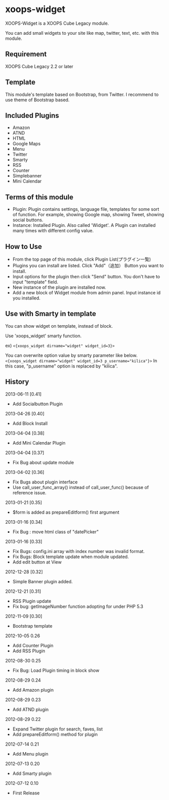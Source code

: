xoops-widget
============

XOOPS-Widget is a XOOPS Cube Legacy module.

You can add small widgets to your site like map, twitter, text, etc. with this module.

Requirement
-----------
XOOPS Cube Legacy 2.2 or later


Template
--------
This module's template based on Bootstrap, from Twitter.
I recommend to use theme of Bootstrap based.

Included Plugins
----------------
* Amazon
* ATND
* HTML
* Google Maps
* Menu
* Twitter
* Smarty
* RSS
* Counter
* Simplebanner
* Mini Calendar

Terms of this module
--------------------
* Plugin: Plugin contains settings, language file, templates for some sort of function. For example, showing Google map, showing Tweet, showing social buttons.
* Instance: Installed Plugin. Also called 'Widget'. A Plugin can installed many times with different config value.

How to Use
----------
* From the top page of this module, click Plugin List(プラグイン一覧)
* Plugins you can install are listed. Click "Add"（追加） Button you want to install.
* Input options for the plugin then click "Send" button. You don't have to input "template" field.
* New instance of the plugin are installed now.
* Add a new block of Widget module from admin panel. Input instance id you installed.

Use with Smarty in template
---------------------------
You can show widget on template, instead of block.

Use 'xoops_widget' smarty function.

ex)
`<{xoops_widget dirname="widget" widget_id=3}>`

You can overwrite option value by smarty parameter like below.
`<{xoops_widget dirname="widget" widget_id=3 p_username="kilica"}>`
In this case, "p_username" option is replaced by "kilica".

History
-------
2013-06-11 [0.41]
* Add Socialbutton Plugin

2013-04-26 [0.40]
* Add Block Install

2013-04-04 [0.38]
* Add Mini Calendar Plugin

2013-04-04 [0.37]
* Fix Bug about update module

2013-04-02 [0.36]
* Fix Bugs about plugin interface
* Use call_user_func_array() instead of call_user_func() because of reference issue.


2013-01-21 [0.35]
* $form is added as prepareEditform() first argument

2013-01-16 [0.34]
* Fix Bug : move html class of "datePicker"

2013-01-16 [0.33]
* Fix Bugs: config.ini array with index number was invalid format.
* Fix Bugs: Block template update when module updated.
* Add edit button at View

2012-12-28 [0.32]
* Simple Banner plugin added.

2012-12-21 [0.31]
* RSS Plugin update
* Fix bug: getImageNumber function adopting for under PHP 5.3

2012-11-09 [0.30]
* Bootstrap template

2012-10-05 0.26
* Add Counter Plugin
* Add RSS Plugin

2012-08-30 0.25
* Fix Bug: Load Plugin timing in block show

2012-08-29 0.24
* Add Amazon plugin

2012-08-29 0.23
* Add ATND plugin

2012-08-29 0.22
* Expand Twitter plugin for search, faves, list
* Add prepareEditform() method for plugin

2012-07-14 0.21
* Add Menu plugin

2012-07-13 0.20
* Add Smarty plugin

2012-07-12 0.10
* First Release
